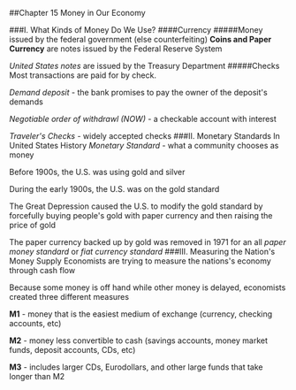 ##Chapter 15 Money in Our Economy

###I. What Kinds of Money Do We Use?
####Currency
#####Money issued by the federal government (else counterfeiting)
**Coins and Paper Currency** are notes issued by the Federal Reserve System

*United States notes* are issued by the Treasury Department
#####Checks
Most transactions are paid for by check.

*Demand deposit* - the bank promises to pay the owner of the deposit's demands

*Negotiable order of withdrawl (NOW)* - a checkable account with interest

*Traveler's Checks* - widely accepted checks
###II. Monetary Standards In United States History
*Monetary Standard* - what a community chooses as money

Before 1900s, the U.S. was using gold and silver

During the early 1900s, the U.S. was on the gold standard

The Great Depression caused the U.S. to modify the gold standard by forcefully buying people's gold with paper currency and then raising the price of gold

The paper currency backed up by gold was removed in 1971 for an all *paper money standard* or *fiat currency standard*
###III. Measuring the Nation's Money Supply
Economists are trying to measure the nations's economy through cash flow

Because some money is off hand while other money is delayed, economists created three different measures

**M1** - money that is the easiest medium of exchange (currency, checking accounts, etc)

**M2** - money less convertible to cash (savings accounts, money market funds, deposit accounts, CDs, etc)

**M3** - includes larger CDs, Eurodollars, and other large funds that take longer than M2

